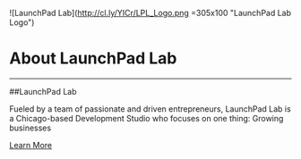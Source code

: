 ![LaunchPad Lab](http://cl.ly/YICr/LPL_Logo.png =305x100 "LaunchPad Lab Logo")

# About LaunchPad Lab

---

##LaunchPad Lab

Fueled by a team of passionate and driven entrepreneurs, LaunchPad Lab is a  Chicago-based Development Studio who focuses on one thing: Growing businesses

[Learn More](https://kurtcunningham.github.io/AboutLPL)